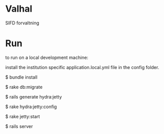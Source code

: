 Valhal
===

SIFD forvaltning


Run
===

to run on a local development machine:

install the institution specific application.local.yml file in the config folder.

$ bundle install

$ rake db:migrate

$ rails generate hydra:jetty

$ rake hydra:jetty:config 

$ rake jetty:start

$ rails server


